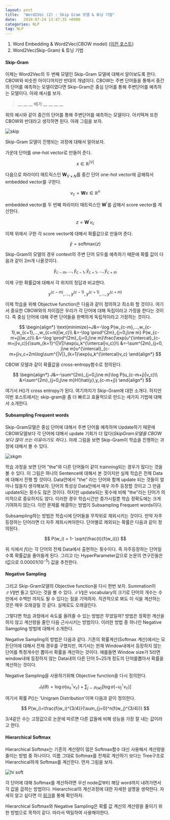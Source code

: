 ```yaml
---
layout: post
title:  "Word2Vec (2) : Skip Gram 모델 & 튜닝 기법"
date:   2018-07-24 13:47:35 +0900
categories: NLP
tag: NLP
---
```


1. Word Embedding & Word2Vec(CBOW model) ([이전 포스트](https://reniew.github.io/21/))
2. Word2Vec(Skip-Gram) & 튜닝 기법



#### Skip-Gram

이제는 Word2Vec의 두 번째 모델인 Skip-Gram 모델에 대해서 알아보도록 한다. CBOW와 비슷한 아이디어지만 반대의 개념이다. CBOW는 주변 단어들을 통해서 중간의 단어를 예측하는 모델이였다면 Skip-Gram은 중심 단어를 통해 주변단어를 예측하는 모델이다. 아래 예시를 보자.

> \_\_ \_\_ \_\_ 배가 \_\_ \_\_ \_\_ \_\_

위의 예시와 같이 중간의 단어를 통해 주변단어를 예측하는 모델이다. 아키텍쳐 또한 CBOW와 반대라고 생각하면 된다. 아래 그림을 보자.

![skip](https://i.imgur.com/c4sUimp.png)

Skip-Gram 모델이 진행되는 과정에 대해서 알아보자.

가운데 단어를 one-hot vector로 만들어 준다.

$$
x\in\mathbb{R}^{|V|}
$$

다음으로 파라미터 매트릭스인 $\mathbf{W}_{V\times N}$를 중간 단어 one-hot vector에 곱해줘서 embedded vector를 구한다.

$$
v_c=\mathbf{W}x\in\mathbb{R}^n
$$

embedded vector를 두 번째 파라미터 매트릭스인 $\mathbf{W^{\prime}}$를 곱해서 score vector를 계산한다.

$$
z=\mathbf{W}^{\prime}v_c
$$

이제 위에서 구한 각 score vector에 대해서 확률값으로 만들어 준다.

$$
\hat{y}=\text{softmax}(z)
$$

Skip-Gram의 모델의 경우 context의 주변 단어 모두를 예측하기 때문에 확률 값이 다음과 같이 $2m$개 나올것이다.

$$
\hat{y}_{c-m}, ..., \hat{y}_{c-1},\hat{y}_{c+1},...,\hat{y}_{c+m}
$$

이제 구한 확률값에 대해서 각 위치의 정답과 비교한다.

$$
y^{(c-m)},...,y^{(c-1)},y^{(c+1)},...,y^{(c+m)}
$$

이제 학습을 위해 Objective function은 다음과 같이 정의하고 최소화 할 것이다.
여기서 중요한 CBOW와의 차이점은 우리가 각 단어에 대해 독립이라고 가정을 한다는 것이다. 즉 중심 단어에 대해 주변 단어들을 완벽하게 독립적이라고 가정하는 것이다.

$$
\begin{align*}
\text{minimize}~J&=-\log P(w_{c-m},...,w_{c-1},w_{c+1},...,w_{c+m}|w_c)\\
&=-\log \prod^{2m}_{j=0,j\ne m} P(w_{c-m+j}|w_c)\\
&=-\log \prod^{2m}_{j=0,j\ne m}\frac{\exp(u^{\intercal}_{c-m+j}v_c)}{\sum_{k=1}^{|V|}\exp(u_k^{\intercal}v_c)}\\
&=-\sum^{2m}_{j=0, j\ne m}u^{\intercal}_{c-m+j}v_c+2m\log\sum^{|V|}_{k=1}\exp(u_k^{\intercal}v_c)
\end{align*}
$$

CBOW 모델과 같이 확률값을 cross-entropy함수로 정의된다.

$$
\begin{align*}
J&=-\sum^{2m}_{j=0,j\ne m}\log P(u_{c-m+j}|v_c)\\
&=\sum^{2m}_{j=0,j\ne m}H(\hat{y},y_{c-m+j})
\end{align*}
$$

여기서 $H()$가 cross entropy가 된다.
여기까지가 Skip-Gram에 대한 소개다. 하지만 이번 포스트에서는 skip-gram을 좀 더 빠르고 효율적으로 만드는 세가지 기법에 대해서 소개한다.

#### Subsampling Frequent words

Skip-Gram모델은 중심 단어에 대해서 주변 단어를 예측하며 Update하기 때문에 CBOW모델보다 각 단어에 대해서 update 기회가 더 많다(*SkipGram모델을 CBOW보다 많이 쓰는 이유이기도 하다.*). 아래 그림을 보면 Skip-Gram이 학습을 진행하는 과정에 대해서 볼 수 있다.

![skgm](http://mccormickml.com/assets/word2vec/training_data.png)

학습 과정을 보면 단어 "the"와 다른 단어들이 같이 trainning되는 경우가 많다는 것을 볼 수 있다. 이 그림은 하나의 Sentence에 대해서 본 것이지만 실제 학습은 전체 Data에 대해서 진행 할 것이다. Data안에서 "the" 라는 단어와 함께 update 되는 것들이 얼마나 많을지 생각해보자. 단어의 특성상 Data안에서 매우 자주 등장할 것이고 그 만큼 update되는 횟수도 많은 것이다. 하지만 update되는 횟수에 비해 "the"라는 단어가 의미적으로 중요하지도 않다. 이러한 경우 학습시간만 증가시킬뿐 학습 정확도에는 크게 기여하지 않는다. 이런 문제를 해결하는 방법이 Subsampling Frequent words이다.

Subsampling하는 방법은 학습시에 단어들을 무작위로 제외시키는 것이다. 만약 자주 등장하는 단어라면 더 자주 제외시켜야한다. 단어별로 제외되는 확률은 다음과 같이 정의된다.

$$
P(w_i) = 1- \sqrt{\frac{t}{f(w_i)}}
$$

위 식에서 $f()$는 각 단어의 전체 Data에서 출현하는 횟수이다. 즉 자주등장하는 단어일수록 확률값을 줄어들게 된다. 그리고 $t$는 HyperParameter값으로 논문의 연구진들은 $t$값으로 $0.00001(10^{-5})$ 값을 추천한다.

#### Negative Sampling

그리고 Skip-Gram모델의 Objective function을 다시 한번 보자. Summation이 $\|V\|$번 돌고 있다는 것을 볼 수 있다. $\|V\|$은 vocabulary의 크기로 단어의 개수는 수만에서 수백만 까지도 될 수 있다는 점을 기억하자. 직관적으로 봐도 이 식을 계산하는 것은 매우 오래걸릴 것 같다. 실제로도 오래걸린다.

그렇다면 학습 과정에서 속도를 올려줄 수 있는 방법은 무었일까?
방법은 정확한 계산을 하지 않고 계산량을 줄인 다음 근사시키는 방법이다. 이러한 방법 중 하나인 Negative Samgpling 방법에 대해서 소개한다.

Negative Sampling의 방법은 다음과 같다. 기존의 확률계산(Softmax 계산)에서는 모든단어에 대해서 전체 경우를 구했지만, 여기서는 현재 Window내에서 등장하지 않는단어를 특정개수만 뽑아서 확률을 계산하는 것이다. 예를들면 Window size가 5라면 window내에 등장하지 않는 Data내의 다른 단어 5~25개 정도의 단어를뽑아서 확률을 계산하는 것이다.

Negative Sampling을 사용하기위해 Objective function을 다시 정의한다.

$$
J_t(\theta)=\log\sigma(u_o^\intercal v_c)+\sum_{j\sim P(w)}[\log\sigma(-u_j^\intercal v_c)]
$$

여기서 확률 $P()$는 'Unigram Distribution'이며 다음과 같이 정의한다.

$$
P(w_i)=\frac{f(w_i)^{3/4}}{\sum_{j=0}^n(f(w_j)^{3/4})}
$$

3/4같은 수는 고정값으로 논문에 따르면 다른 값들에 비해 성능을 가장 잘 내는 값이라고 한다.

#### Hierarchical Softmax

Hierarchical Softmax는 기존의 계산량이 많은 Softmax함수 대신 사용해서 계산량을 줄이는 방법 중 하나이다. 이름 그대로 Softmax를 전체로 계산하기 보다는 Tree구조로 Hierarchical하게 Softmax를 계산한다. 먼저 그림을 보자.

![hi soft](https://shuuki4.files.wordpress.com/2016/01/hsexample.png)

각 단어에 대해 Softmax를 계산하려면 우선 node값부터 해당 word까지 내려가면서 각 값을 곱하는 방법이다. Hierarchical의 계산과정에 대한 자세한 설명을 생략한다. 자세히 알고 싶다면 이 [링크](http://building-babylon.net/2017/08/01/hierarchical-softmax/)를 통해 확인하자.

Hierarchical Softmax와 Negative Sampling은 확률 값 계산의 계산량을 줄이기 위한 방법으로 목적이 같다. 따라서 택일하여 사용해야한다.
